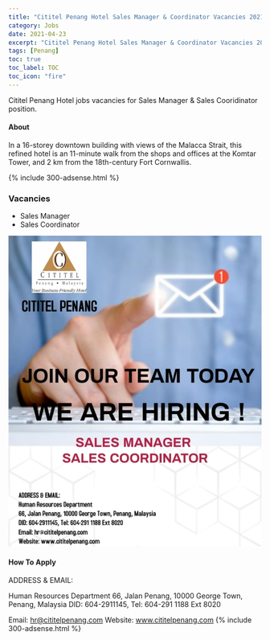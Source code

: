 ```yaml
---
title: "Cititel Penang Hotel Sales Manager & Coordinator Vacancies 2021" 
category: Jobs 
date: 2021-04-23
excerpt: "Cititel Penang Hotel Sales Manager & Coordinator Vacancies 2021." 
tags: [Penang] 
toc: true 
toc_label: TOC 
toc_icon: "fire" 
--- 
```


Cititel Penang Hotel jobs vacancies for Sales Manager & Sales Cooridinator position.

#### About
In a 16-storey downtown building with views of the Malacca Strait, this refined hotel is an 11-minute walk from the shops and offices at the Komtar Tower, and 2 km from the 18th-century Fort Cornwallis.

{% include 300-adsense.html %} 

### Vacancies
- Sales Manager
- Sales Coordinator

![Cititel Hotel Penang Vacancies April 2021!](/assets/images/2021-04/cititel-penang-hotel-sales-manager-coordinator-vacancies.jpg "Cititel Hotel Penang Vacancies April 2021")

#### How To Apply 
ADDRESS & EMAIL:

Human Resources Department
66, Jalan Penang, 10000 George Town, Penang, Malaysia
DID: 604-2911145, Tel: 604-291 1188 Ext 8020

Email: hr@cititelpenang.com
Website: www.cititelpenang.com
{% include 300-adsense.html %} 